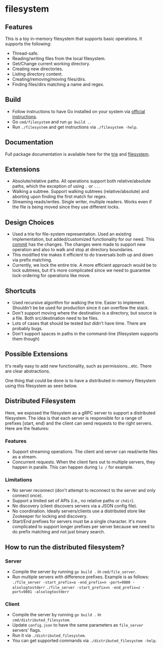 # filesystem

## Features

This is a toy in-memory filesystem that supports basic operations. It supports the following:

- Thread-safe.
- Reading/writing files from the local filesystem.
- Get/Change current working directory.
- Creating new directories.
- Listing directory content.
- Creating/removing/moving files/dirs.
- Finding files/dirs matching a name and regex.

## Build

- Follow instructions to have Go installed on your system via [official instructions](https://golang.org/doc/install).
- Go `cmd/filesystem` and run `go build .`.
- Run `./filesystem` and get instructions via `./filesystem -help`.

## Documentation

Full package documentation is available here for the [trie](https://pkg.go.dev/github.com/basharal/trie)
and [filesystem](https://pkg.go.dev/github.com/basharal/filesystem/fs).

## Extensions

- Absolute/relative paths. All operations support both relative/absolute paths,
  which the exception of using `.` or `..`.
- Walking a subtree. Support walking subtrees (relative/absolute) and aborting
  upon finding the first match for regex.
- Streaming reads/writes. Single writer, multiple readers. Works even if the file
  is being moved since they use different locks.

## Design Choices

- Used a trie for file-system representation. Used an existing implementation, but
  added/customized functionality for our need. This [commit](https://github.com/basharal/trie/commit/fb543232634f87e369c01bcc765c041ae3320011) has the changes. The changes were
  made to support new operation and also to walk and stop at directory boundaries.
- This modified trie makes it efficient to do traversals both up and down via prefix
  matching.
- Currently, we lock the entire trie. A more efficient approach would be to lock
  subtrees, but it's more complicated since we need to guarantee lock-ordering for
  operations like move.

## Shortcuts

- Used recursive algorithm for walking the trie. Easier to implement. Shouldn't be
  be used for production since it can overflow the stack.
- Don't support moving where the destination is a directory, but source is a file.
  Both src/destination need to be files.
- Lots of cases that should be tested but didn't have time. There are probably bugs.
- Don't support spaces in paths in the command-line (filesystem supports them though)

## Possible Extensions

It's really easy to add new functionality, such as permissions...etc. There are clear
abstractions.

One thing that could be done is to have a distributed in-memory filesystem using this filesystem as
seen below.

## Distributed Filesystem

Here, we exposed the filesystem as a gRPC server to support a distributed filesystem. The idea is
that each server is responsible for a range of prefixes [start, end) and the client can send
requests to the right servers. Here are the features:

### Features

- Support streaming operations. The client and server can read/write files as a stream.
- Concurrent requests. When the client fans out to multiple servers, they happen in paralle. This
  can happen during `ls /` for example.

### Limitations

- No server reconnect (don't attempt to reconnect to the server and only connect once).
- Support a limited set of APIs (i.e., no relative paths or `chdir`).
- No discovery (client discovers servers via a JSON config file).
- No coordination. Ideally servers/clients use a distributed store like Zookeeper for locking and
  discovery.
- Start/End prefixes for servers must be a single character. It's more complicated to support longer
  prefixes per server because we need to do prefix matching and not just binary search.

## How to run the distributed filesystem?

### Server

- Compile the server by running `go build .` in `cmd/file_server`.
- Run multiple servers with difference prefixes. Example is as follows:
  `./file_server -start_prefix=a -end_prefix=n -port=9800 -alsologtostderr`
  `./file_server -start_prefix=n -end_prefix=z -port=9801 -alsologtostderr`

### Client

- Compile the server by running `go build .` in `cmd/distributed_filesystem`.
- Update `config.json` to have the same parameters as `file_server` servers' flags.
- Run it via `./distributed_filesystem`.
- You can get supported commands via `./distributed_filesystem -help`.
